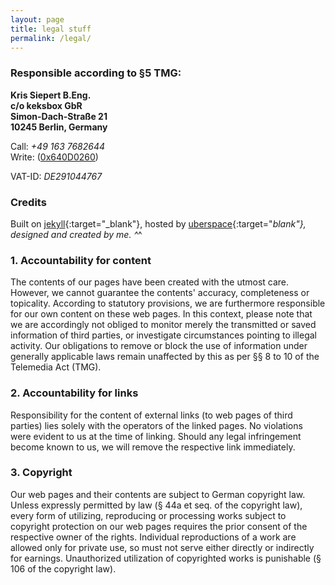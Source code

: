 ```yaml
---
layout: page
title: legal stuff
permalink: /legal/
---
```


### Responsible according to §5 TMG:

**Kris Siepert B.Eng.  
c/o keksbox GbR  
Simon-Dach-Straße 21  
10245 Berlin, Germany**

Call: *+49 163 7682644*  
Write: <a href="javascript:location='mailto:\u006d\u0040\u006b\u0072\u0069\u0073\u002e\u0063\u006f\u006f\u006c';void 0"><script type="text/javascript">document.write('\u006d\u0040\u006b\u0072\u0069\u0073\u002e\u0063\u006f\u006f\u006c')</script></a> ([0x640D0260](http://pgp.mit.edu:11371/pks/lookup?op=get&search=0x640D0260))

VAT-ID: *DE291044767*

### Credits

Built on [jekyll](http://jekyllrb.com/){:target="_blank"}, hosted by [uberspace](https://uberspace.de/){:target="_blank"}, designed and created by me. ^_^

### 1. Accountability for content
The contents of our pages have been created with the utmost care. However, we cannot guarantee the contents' accuracy, completeness or topicality. According to statutory provisions, we are furthermore responsible for our own content on these web pages. In this context, please note that we are accordingly not obliged to monitor merely the transmitted or saved information of third parties, or investigate circumstances pointing to illegal activity. Our obligations to remove or block the use of information under generally applicable laws remain unaffected by this as per §§ 8 to 10 of the Telemedia Act (TMG).

### 2. Accountability for links
Responsibility for the content of external links (to web pages of third parties) lies solely with the operators of the linked pages. No violations were evident to us at the time of linking. Should any legal infringement become known to us, we will remove the respective link immediately.

### 3. Copyright
Our web pages and their contents are subject to German copyright law. Unless expressly permitted by law (§ 44a et seq. of the copyright law), every form of utilizing, reproducing or processing works subject to copyright protection on our web pages requires the prior consent of the respective owner of the rights. Individual reproductions of a work are allowed only for private use, so must not serve either directly or indirectly for earnings. Unauthorized utilization of copyrighted works is punishable (§ 106 of the copyright law).